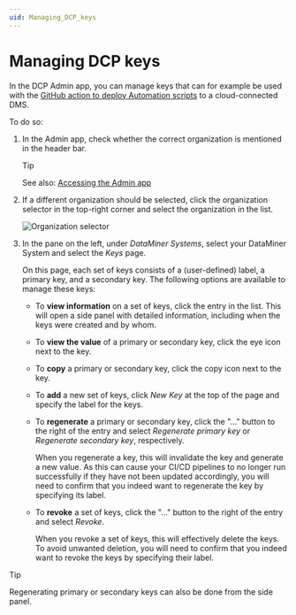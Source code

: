 ```yaml
---
uid: Managing_DCP_keys
---
```


# Managing DCP keys

In the DCP Admin app, you can manage keys that can for example be used with the [GitHub action to deploy Automation scripts](https://github.com/marketplace/actions/skyline-dataminer-deploy-action) to a cloud-connected DMS.

To do so:

1. In the Admin app, check whether the correct organization is mentioned in the header bar.

   > [!TIP]
   > See also: [Accessing the Admin app](xref:Accessing_the_Admin_app)

1. If a different organization should be selected, click the organization selector in the top-right corner and select the organization in the list.

   ![Organization selector](~/user-guide/images/CloudAdmin_Selector.png)

1. In the pane on the left, under *DataMiner Systems*, select your DataMiner System and select the *Keys* page.

   On this page, each set of keys consists of a (user-defined) label, a primary key, and a secondary key. The following options are available to manage these keys:

   - To **view information** on a set of keys, click the entry in the list. This will open a side panel with detailed information, including when the keys were created and by whom.
   - To **view the value** of a primary or secondary key, click the eye icon next to the key.
   - To **copy** a primary or secondary key, click the copy icon next to the key.
   - To **add** a new set of keys, click *New Key* at the top of the page and specify the label for the keys.
   - To **regenerate** a primary or secondary key, click the "..." button to the right of the entry and select *Regenerate primary key* or *Regenerate secondary key*, respectively.

     When you regenerate a key, this will invalidate the key and generate a new value. As this can cause your CI/CD pipelines to no longer run successfully if they have not been updated accordingly, you will need to confirm that you indeed want to regenerate the key by specifying its label.

   - To **revoke** a set of keys, click the "..." button to the right of the entry and select *Revoke*.

     When you revoke a set of keys, this will effectively delete the keys. To avoid unwanted deletion, you will need to confirm that you indeed want to revoke the keys by specifying their label.

> [!TIP]
> Regenerating primary or secondary keys can also be done from the side panel.
